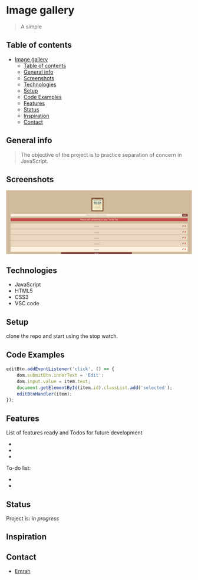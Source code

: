 # Image gallery

> A simple

## Table of contents

- [Image gallery](#image-gallery)
  - [Table of contents](#table-of-contents)
  - [General info](#general-info)
  - [Screenshots](#screenshots)
  - [Technologies](#technologies)
  - [Setup](#setup)
  - [Code Examples](#code-examples)
  - [Features](#features)
  - [Status](#status)
  - [Inspiration](#inspiration)
  - [Contact](#contact)

## General info

> The objective of the project is to practice separation of concern in
> JavaScript.

## Screenshots

![screenshot](./assets/to-do-screenshot.png)

## Technologies

- JavaScript
- HTML5
- CSS3
- VSC code

## Setup

clone the repo and start using the stop watch.

## Code Examples

```js
editBtn.addEventListener('click', () => {
	dom.submitBtn.innerText = 'Edit';
	dom.input.value = item.text;
	document.getElementById(item.id).classList.add('selected');
	editBtnHandler(item);
});
```

## Features

List of features ready and Todos for future development

-
-
-

To-do list:

-
-

## Status

Project is: _in progress_

## Inspiration

## Contact

- [Emrah](https://github.com/emrahhko)
